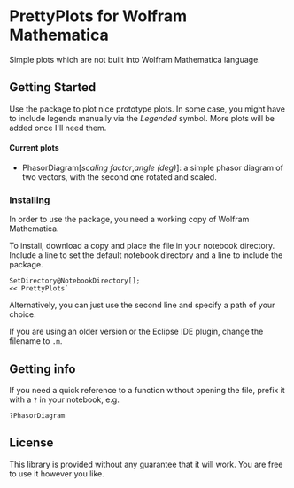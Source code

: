 # PrettyPlots for Wolfram Mathematica

Simple plots which are not built into Wolfram Mathematica language.

## Getting Started

Use the package to plot nice prototype plots. In some case, you might have to include legends manually via the *Legended* symbol.
More plots will be added once I'll need them.

#### Current plots
- PhasorDiagram[*scaling factor*,*angle (deg)*]: a simple phasor diagram of two vectors, with the second one rotated and scaled.

### Installing
In order to use the package, you need a working copy of Wolfram Mathematica.

To install, download a copy and place the file in your notebook directory. Include a line to set the default notebook directory and a line to include the package.

```
SetDirectory@NotebookDirectory[];
<< PrettyPlots`
```

Alternatively, you can just use the second line and specify a path of your choice.

If you are using an older version or the Eclipse IDE plugin, change the filename to `.m`.

## Getting info

If you need a quick reference to a function without opening the  file, prefix it with a `?` in your notebook, e.g.

```
?PhasorDiagram
```

## License

This library is provided without any guarantee that it will work. You are free to use it however you like.
